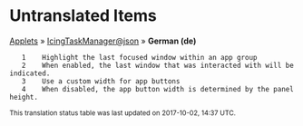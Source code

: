 # Untranslated Items
[Applets](../../../README.md) &#187; [IcingTaskManager@json](../README.md) &#187; **German (de)**

       1	Highlight the last focused window within an app group
       2	When enabled, the last window that was interacted with will be indicated.
       3	Use a custom width for app buttons
       4	When disabled, the app button width is determined by the panel height.

<sup>This translation status table was last updated on 2017-10-02, 14:37 UTC.</sup>
